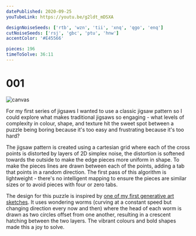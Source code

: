 ```yaml
---
datePublished: 2020-09-25
youTubeLink: https://youtu.be/g2ldt_mDSXA

designNoiseSeeds: ['rtb', 'wzn', 'tii', 'xnq', 'qgo', 'enq']
cutNoiseSeeds: ['rsj', 'gbc', 'ptu', 'hnw']
accentColor: '#E45566'

pieces: 196
timeToSolve: 36:11
---
```


# 001

![canvas](https://res.cloudinary.com/abstract-puzzles/image/upload/w_2000/001_rtb-wzn-tii-xnq-qgo-enq_rsj-gbc-ptu-hnw?raw=true)

For my first series of jigsaws I wanted to use a classic jigsaw pattern so I could explore what makes traditional jigsaws so engaging - what levels of complexity in colour, shape, and texture hit the sweet spot between a puzzle being boring because it's too easy and frustrating because it's too hard?

The jigsaw pattern is created using a cartesian grid where each of the cross points is distorted by layers of 2D simplex noise, the distortion is softened towards the outside to make the edge pieces more uniform in shape. To make the pieces lines are drawn between each of the points, adding a tab that points in a random direction. The first pass of this algorithm is lightweight - there's no intelligent mapping to ensure the pieces are similar sizes or to avoid pieces with four or zero tabs.

The design for this puzzle is inspired by [one of my first generative art sketches](https://twitter.com/charlotte_dann/status/785482524621467650). It uses wondering worms (curving at a constant speed but changing direction every now and then) where the head of each worm is drawn as two circles offset from one another, resulting in a crescent hatching between the two layers. The vibrant colours and bold shapes made this a joy to solve.
